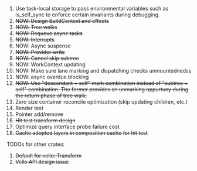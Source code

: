 1. Use task-local storage to pass environmental variables such as is_self_sync to enforce certain invariants during debugging.
2. ~~NOW: Design BuildContext and effects~~
3. ~~NOW: Tree walks~~
4. ~~NOW: Requeue async tasks~~
5. ~~NOW: Interrupts~~
6. NOW: Async suspense
7. ~~NOW: Provider write~~
8. ~~NOW: Cancel skip subtree~~
9. NOW: WorkContext updating
10. NOW: Make sure lane marking and dispatching checks unmountednedss
11. NOW: async overdue blocking
12. ~~NOW: Use "descendant + self" mark combination instead of "subtree + self" combination. The former provides an unmarking oppurtuny during the return phase of tree walk.~~
13. Zero size container reconcile optimization (skip updating children, etc.)
14. Render text
15. Pointer add/remove
16. ~~Hit test transform design~~
17. Optimize query interface probe failure cost
18. ~~Cache adopted layers in composition cache for hit test~~


TODOs for other crates:
1. ~~Default for vello::Transform~~
2. ~~Vello API design issue~~